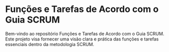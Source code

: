 # Funções e Tarefas de Acordo com o Guia SCRUM

Bem-vindo ao repositório Funções e Tarefas de Acordo com o Guia SCRUM. Este projeto visa fornecer uma visão clara e prática das funções e tarefas essenciais dentro da metodologia SCRUM.
